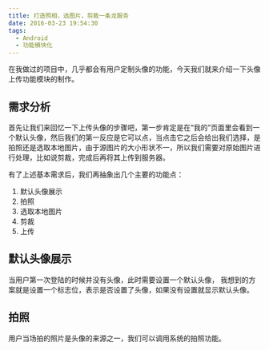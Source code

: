 ```yaml
---
title: 打造照相，选图片，剪裁一条龙服务
date: 2016-03-23 19:54:30
tags:
  - Android
  - 功能模块化
---
```

在我做过的项目中，几乎都会有用户定制头像的功能，今天我们就来介绍一下头像上传功能模块的制作。

## 需求分析

首先让我们来回忆一下上传头像的步骤吧，第一步肯定是在“我的”页面里会看到一个默认头像，然后我们的第一反应是它可以点，当点击它之后会给出我们选择，是拍照还是选取本地图片，由于源图片的大小形状不一，所以我们需要对原始图片进行处理，比如说剪裁，完成后再将其上传到服务器。

有了上述基本需求后，我们再抽象出几个主要的功能点：

1. 默认头像展示
2. 拍照
3. 选取本地图片
4. 剪裁
5. 上传

## 默认头像展示

当用户第一次登陆的时候并没有头像，此时需要设置一个默认头像， 我想到的方案就是设置一个标志位，表示是否设置了头像，如果没有设置就显示默认头像。

## 拍照

用户当场拍的照片是头像的来源之一，我们可以调用系统的拍照功能。

``` Java

```

